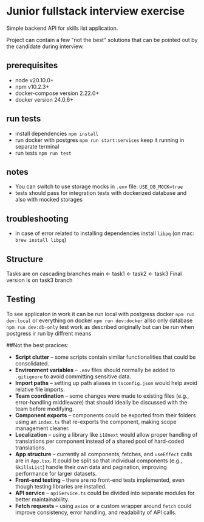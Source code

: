 # Junior fullstack interview exercise

Simple backend API for skills list application.

Project can contain a few "not the best" solutions that can be pointed out by the candidate during interview.

## prerequisites

- node v20.10.0+
- npm v10.2.3+
- docker-compose version 2.22.0+
- docker version 24.0.6+

## run tests

- install dependencies `npm install`
- run docker with postgres `npm run start:services` keep it running in separate terminal
- run tests `npm run test`

## notes

- You can switch to use storage mocks in `.env` file: `USE_DB_MOCK=true`
- tests should pass for integration tests with dockerized database and also with mocked storages

## troubleshooting

- in case of error related to installing dependencies install `libpq` (on mac: `brew install libpq`)

## Structure

Tasks are on cascading branches main <- task1 <- task2  <- task3
Final version is on task3 branch

## Testing

To see applicaton in work it can be run local with postgress docker `npm run dev:local`
or everything on docker `npm run dev:docker`
allso only database `npm run dev:db-only`
test work as described originally but can be run when postgress ir run by diffrent means

##Not the best pracices:

- **Script clutter** – some scripts contain similar functionalities that could be consolidated.  
- **Environment variables** – `.env` files should normally be added to `.gitignore` to avoid committing sensitive data.  
- **Import paths** – setting up path aliases in `tsconfig.json` would help avoid relative file imports.  
- **Team coordination** – some changes were made to existing files (e.g., error-handling middleware) that should ideally be discussed with the team before modifying.  
- **Component exports** – components could be exported from their folders using an `index.ts` that re-exports the component, making scope management cleaner.  
- **Localization** – using a library like `i18next` would allow proper handling of translations per component instead of a shared pool of hard-coded translations.  
- **App structure** – currently all components, fetches, and `useEffect` calls are in `App.tsx`. It could be split so that individual components (e.g., `SkillsList`) handle their own data and pagination, improving performance for larger datasets.  
- **Front-end testing** – there are no front-end tests implemented, even though testing libraries are installed.  
- **API service** – `apiService.ts` could be divided into separate modules for better maintainability.  
- **Fetch requests** – using `axios` or a custom wrapper around `fetch` could improve consistency, error handling, and readability of API calls.
